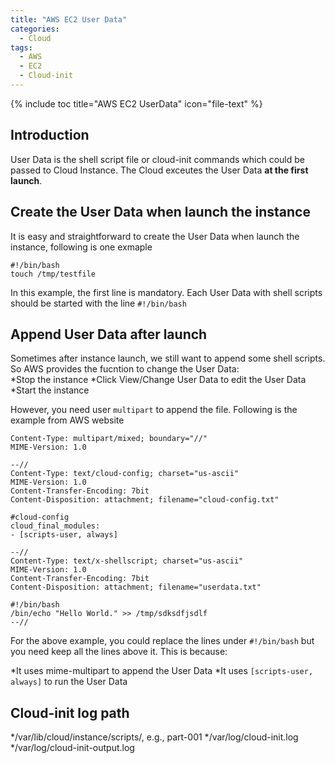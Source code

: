 ```yaml
---
title: "AWS EC2 User Data"
categories:
  - Cloud
tags:
  - AWS
  - EC2
  - Cloud-init
---
```


{% include toc title="AWS EC2 UserData" icon="file-text" %}

## Introduction

User Data is the shell script file or cloud-init commands which could be passed to Cloud Instance. The Cloud exceutes the User Data **at the first launch**. 

## Create the User Data when launch the instance

It is easy and straightforward to create the User Data when launch the instance, following is one exmaple

```liquid
#!/bin/bash
touch /tmp/testfile
```

In this example, the first line is mandatory. Each User Data with shell scripts should be started with the line ```#!/bin/bash```

## Append User Data after launch

Sometimes after instance launch, we still want to append some shell scripts. So AWS provides the fucntion to change the User Data:  
*Stop the instance
*Click View/Change User Data to edit the User Data
*Start the instance

However, you need user `multipart` to append the file. Following is the example from AWS website  
```liquid
Content-Type: multipart/mixed; boundary="//"
MIME-Version: 1.0

--//
Content-Type: text/cloud-config; charset="us-ascii"
MIME-Version: 1.0
Content-Transfer-Encoding: 7bit
Content-Disposition: attachment; filename="cloud-config.txt"

#cloud-config
cloud_final_modules:
- [scripts-user, always]

--//
Content-Type: text/x-shellscript; charset="us-ascii"
MIME-Version: 1.0
Content-Transfer-Encoding: 7bit
Content-Disposition: attachment; filename="userdata.txt"

#!/bin/bash
/bin/echo "Hello World." >> /tmp/sdksdfjsdlf
--//
```

For the above example, you could replace the lines under `#!/bin/bash` but you need keep all the lines above it. This is because:

*It uses mime-multipart to append the User Data
*It uses `[scripts-user, always]` to run the User Data

## Cloud-init log path

*/var/lib/cloud/instance/scripts/, e.g., part-001
*/var/log/cloud-init.log
*/var/log/cloud-init-output.log

